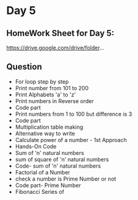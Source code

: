 # Day 5

## HomeWork Sheet for Day 5:

https://drive.google.com/drive/folder...

## Question

- For loop step by step
- Print number from 101 to 200
- Print Alphabets 'a' to 'z'
- Print numbers in Reverse order
- Code part
- Print numbers from 1 to 100 but difference is 3
- Code part
- Multiplication table making
- Alternative way to write
- Calculate power of a number - 1st Approach
- Hands-On Code
- Sum of 'n' natural numbers
- sum of square of 'n' natural numbers
- Code- sum of 'n' natural numbers
- Factorial of a Number
- check a number is Prime Number or not
- Code part- Prime Number
- Fibonacci Series of

